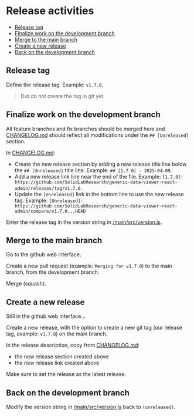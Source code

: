 # Release activities

* [Release tag](#release-tag)
* [Finalize work on the development branch](#finalize-work-on-the-development-branch)
* [Merge to the main branch](#merge-to-the-main-branch)
* [Create a new release](#create-a-new-release)
* [Back on the development branch](#back-on-the-development-branch)

## Release tag

Define the release tag. Example: `v1.7.0`.

> Dut do not create the tag in git yet.

## Finalize work on the development branch

All feature branches and fix branches should be merged here
and [CHANGELOG.md](./CHANGELOG.md) should reflect all modifications under the `## [Unreleased]` section.

In [CHANGELOG.md](./CHANGELOG.md):

* Create the new release section by adding a new release title line below the `## [Unreleased]` title line. Example: `## [1.7.0] - 2025-04-09`.
* Add a new release link line near the end of the file. Example: `[1.7.0]: https://github.com/SolidLabResearch/generic-data-viewer-react-admin/releases/tag/v1.7.0`.
* Update the `[Unreleased]` link in the bottom line to use the new release tag. Example: `[Unreleased]: https://github.com/SolidLabResearch/generic-data-viewer-react-admin/compare/v1.7.0...HEAD`

Enter the release tag in the version string in [/main/src/version.js](./main/src/version.js).

## Merge to the main branch

Go to the github web interface.

Create a new pull request (example: `Merging for v1.7.0`) to the main branch, from the development branch.

Merge (squash).

## Create a new release

Still in the github web interface...

Create a new release, with the option to create a new git tag (our release tag, example: `v1.7.0`) on the main branch.

In the release description, copy from [CHANGELOG.md](./CHANGELOG.md):

* the new release section created above
* the new release link created above

Make sure to set the release as the latest release.

## Back on the development branch

Modify the version string in [/main/src/version.js](./main/src/version.js) back to `(unreleased)`.
